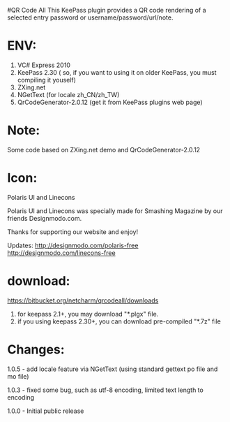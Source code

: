 ﻿#QR Code All
This KeePass plugin provides a QR code rendering of a selected entry password or username/password/url/note.

ENV:
========
1. VC# Express 2010
2. KeePass 2.30 ( so, if you want to using it on older KeePass, you must compiling it youself)
3. ZXing.net
4. NGetText (for locale zh_CN/zh_TW)
5. QrCodeGenerator-2.0.12 (get it from KeePass plugins web page)

Note:
========
Some code based on ZXing.net demo and QrCodeGenerator-2.0.12

Icon:
========
Polaris UI and Linecons

Polaris UI and Linecons was specially made for Smashing Magazine by our friends Designmodo.com. 

Thanks for supporting our website and enjoy!

Updates:
http://designmodo.com/polaris-free
http://designmodo.com/linecons-free


download:
=========
https://bitbucket.org/netcharm/qrcodeall/downloads
1. for keepass 2.1+, you may download "*.plgx" file.
2. if you using keepass 2.30+, you can download pre-compiled "*.7z" file

Changes:
=========
1.0.5     - add locale feature via NGetText (using standard gettext po file and mo file)

1.0.3     - fixed some bug, such as utf-8 encoding, limited text length to encoding

1.0.0     - Initial public release